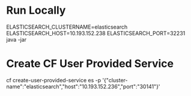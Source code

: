 # Run Locally
ELASTICSEARCH_CLUSTERNAME=elasticsearch ELASTICSEARCH_HOST=10.193.152.238 ELASTICSEARCH_PORT=32231 java -jar 

# Create CF User Provided Service

cf create-user-provided-service es -p '{"cluster-name":"elasticsearch","host":"10.193.152.236","port":"30141"}'